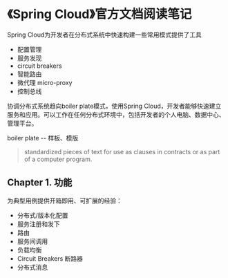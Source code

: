 # 《Spring Cloud》官方文档阅读笔记

Spring Cloud为开发者在分布式系统中快速构建一些常用模式提供了工具

* 配置管理
* 服务发现
* circuit breakers
* 智能路由
* 微代理 micro-proxy
* 控制总线

协调分布式系统趋向boiler plate模式，使用Spring Cloud，开发者能够快速建立服务和应用。可以工作在任何分布式环境中，包括开发者的个人电脑、数据中心、管理平台。

boiler plate -- 样板、模版

> standardized pieces of text for use as clauses in contracts or as part of a computer program.

## Chapter 1. 功能

为典型用例提供开箱即用、可扩展的经验：

* 分布式/版本化配置
* 服务注册和发下
* 路由
* 服务间调用
* 负载均衡
* Circuit Breakers 断路器
* 分布式消息


